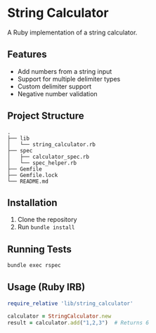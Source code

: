 # String Calculator

A Ruby implementation of a string calculator.

## Features

- Add numbers from a string input
- Support for multiple delimiter types
- Custom delimiter support
- Negative number validation

## Project Structure

```
.
├── lib
│   └── string_calculator.rb
├── spec
│   ├── calculator_spec.rb
│   └── spec_helper.rb
├── Gemfile
├── Gemfile.lock
└── README.md
```

## Installation

1. Clone the repository
2. Run `bundle install`

## Running Tests

```bash
bundle exec rspec
```

## Usage (Ruby IRB)

```ruby
require_relative 'lib/string_calculator'

calculator = StringCalculator.new
result = calculator.add("1,2,3")  # Returns 6
```